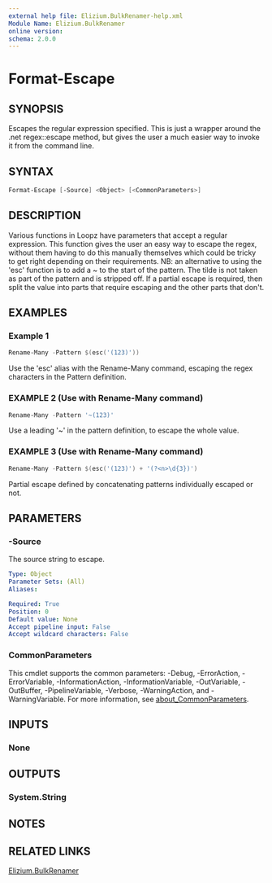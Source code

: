 ```yaml
---
external help file: Elizium.BulkRenamer-help.xml
Module Name: Elizium.BulkRenamer
online version:
schema: 2.0.0
---
```


# Format-Escape

## SYNOPSIS

Escapes the regular expression specified. This is just a wrapper around the
.net regex::escape method, but gives the user a much easier way to
invoke it from the command line.

## SYNTAX

```powershell
Format-Escape [-Source] <Object> [<CommonParameters>]
```

## DESCRIPTION

Various functions in Loopz have parameters that accept a regular expression. This
function gives the user an easy way to escape the regex, without them having to do
this manually themselves which could be tricky to get right depending on their
requirements. NB: an alternative to using the 'esc' function is to add a ~ to the start
of the pattern. The tilde is not taken as part of the pattern and is stripped off.
If a partial escape is required, then split the value into parts that require escaping and
the other parts that don't.

## EXAMPLES

### Example 1

```powershell
Rename-Many -Pattern $(esc('(123)'))
```

Use the 'esc' alias with the Rename-Many command, escaping the regex characters in the Pattern definition.

### EXAMPLE 2 (Use with Rename-Many command)

```powershell
Rename-Many -Pattern '~(123)'
```

Use a leading '~' in the pattern definition, to escape the whole value.

### EXAMPLE 3 (Use with Rename-Many command)

```powershell
Rename-Many -Pattern $(esc('(123)') + '(?<n>\d{3})')
```

Partial escape defined by concatenating patterns individually escaped or not.

## PARAMETERS

### -Source

The source string to escape.

```yaml
Type: Object
Parameter Sets: (All)
Aliases:

Required: True
Position: 0
Default value: None
Accept pipeline input: False
Accept wildcard characters: False
```

### CommonParameters

This cmdlet supports the common parameters: -Debug, -ErrorAction, -ErrorVariable, -InformationAction, -InformationVariable, -OutVariable, -OutBuffer, -PipelineVariable, -Verbose, -WarningAction, and -WarningVariable. For more information, see [about_CommonParameters](http://go.microsoft.com/fwlink/?LinkID=113216).

## INPUTS

### None

## OUTPUTS

### System.String

## NOTES

## RELATED LINKS

[Elizium.BulkRenamer](https://github.com/EliziumNet/BulkRenamer)
